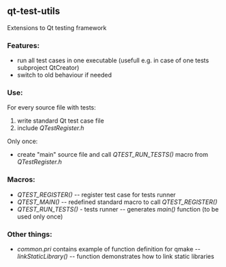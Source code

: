 ## qt-test-utils
Extensions to Qt testing framework

### Features:
- run all test cases in one executable (usefull e.g. in case of one tests subproject QtCreator)
- switch to old behaviour if needed


### Use:
For every source file with tests:
1. write standard Qt test case file
2. include *QTestRegister.h*

Only once:
- create "main" source file and call *QTEST_RUN_TESTS()* macro from *QTestRegister.h*


### Macros:
- *QTEST_REGISTER()* -- register test case for tests runner
- *QTEST_MAIN()* -- redefined standard macro to call *QTEST_REGISTER()*
- *QTEST_RUN_TESTS()* - tests runner -- generates *main()* function (to be used only once)


### Other things:
- *common.pri* contains example of function definition for qmake -- *linkStaticLibrary()* -- function demonstrates how to link static libraries
